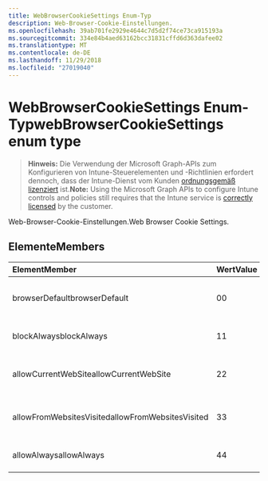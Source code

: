 ```yaml
---
title: WebBrowserCookieSettings Enum-Typ
description: Web-Browser-Cookie-Einstellungen.
ms.openlocfilehash: 39ab701fe2929e4644c7d5d2f74ce73ca915193a
ms.sourcegitcommit: 334e84b4aed63162bcc31831cffd6d363dafee02
ms.translationtype: MT
ms.contentlocale: de-DE
ms.lasthandoff: 11/29/2018
ms.locfileid: "27019040"
---
```

# <a name="webbrowsercookiesettings-enum-type"></a><span data-ttu-id="ad92b-103">WebBrowserCookieSettings Enum-Typ</span><span class="sxs-lookup"><span data-stu-id="ad92b-103">webBrowserCookieSettings enum type</span></span>

> <span data-ttu-id="ad92b-104">**Hinweis:** Die Verwendung der Microsoft Graph-APIs zum Konfigurieren von Intune-Steuerelementen und -Richtlinien erfordert dennoch, dass der Intune-Dienst vom Kunden [ordnungsgemäß lizenziert](https://go.microsoft.com/fwlink/?linkid=839381) ist.</span><span class="sxs-lookup"><span data-stu-id="ad92b-104">**Note:** Using the Microsoft Graph APIs to configure Intune controls and policies still requires that the Intune service is [correctly licensed](https://go.microsoft.com/fwlink/?linkid=839381) by the customer.</span></span>

<span data-ttu-id="ad92b-105">Web-Browser-Cookie-Einstellungen.</span><span class="sxs-lookup"><span data-stu-id="ad92b-105">Web Browser Cookie Settings.</span></span>
## <a name="members"></a><span data-ttu-id="ad92b-106">Elemente</span><span class="sxs-lookup"><span data-stu-id="ad92b-106">Members</span></span>
|<span data-ttu-id="ad92b-107">Element</span><span class="sxs-lookup"><span data-stu-id="ad92b-107">Member</span></span>|<span data-ttu-id="ad92b-108">Wert</span><span class="sxs-lookup"><span data-stu-id="ad92b-108">Value</span></span>|<span data-ttu-id="ad92b-109">Beschreibung</span><span class="sxs-lookup"><span data-stu-id="ad92b-109">Description</span></span>|
|:---|:---|:---|
|<span data-ttu-id="ad92b-110">browserDefault</span><span class="sxs-lookup"><span data-stu-id="ad92b-110">browserDefault</span></span>|<span data-ttu-id="ad92b-111">0</span><span class="sxs-lookup"><span data-stu-id="ad92b-111">0</span></span>|<span data-ttu-id="ad92b-112">Standardwert Browser, keine beabsichtigt.</span><span class="sxs-lookup"><span data-stu-id="ad92b-112">Browser default value, no intent.</span></span>|
|<span data-ttu-id="ad92b-113">blockAlways</span><span class="sxs-lookup"><span data-stu-id="ad92b-113">blockAlways</span></span>|<span data-ttu-id="ad92b-114">1</span><span class="sxs-lookup"><span data-stu-id="ad92b-114">1</span></span>|<span data-ttu-id="ad92b-115">Sperren Sie Cookies immer.</span><span class="sxs-lookup"><span data-stu-id="ad92b-115">Always block cookies.</span></span>|
|<span data-ttu-id="ad92b-116">allowCurrentWebSite</span><span class="sxs-lookup"><span data-stu-id="ad92b-116">allowCurrentWebSite</span></span>|<span data-ttu-id="ad92b-117">2</span><span class="sxs-lookup"><span data-stu-id="ad92b-117">2</span></span>|<span data-ttu-id="ad92b-118">Zulassen von Cookies aus der aktuellen Website.</span><span class="sxs-lookup"><span data-stu-id="ad92b-118">Allow cookies from current Web site.</span></span>|
|<span data-ttu-id="ad92b-119">allowFromWebsitesVisited</span><span class="sxs-lookup"><span data-stu-id="ad92b-119">allowFromWebsitesVisited</span></span>|<span data-ttu-id="ad92b-120">3</span><span class="sxs-lookup"><span data-stu-id="ad92b-120">3</span></span>|<span data-ttu-id="ad92b-121">Zulassen von Cookies von besuchten Websites.</span><span class="sxs-lookup"><span data-stu-id="ad92b-121">Allow Cookies from websites visited.</span></span>|
|<span data-ttu-id="ad92b-122">allowAlways</span><span class="sxs-lookup"><span data-stu-id="ad92b-122">allowAlways</span></span>|<span data-ttu-id="ad92b-123">4</span><span class="sxs-lookup"><span data-stu-id="ad92b-123">4</span></span>|<span data-ttu-id="ad92b-124">Cookies immer zulassen.</span><span class="sxs-lookup"><span data-stu-id="ad92b-124">Always allow cookies.</span></span>|




